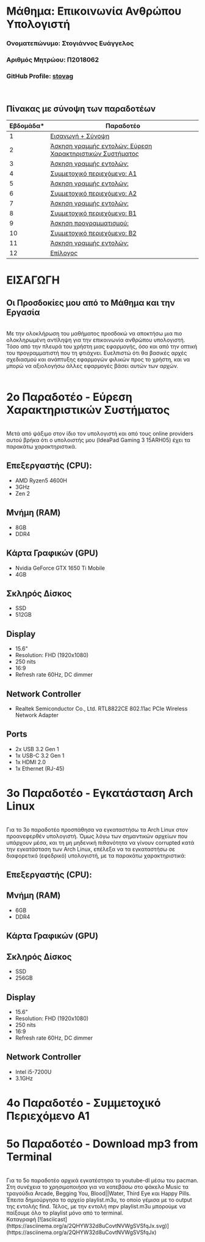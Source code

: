 # Μάθημα: Επικοινωνία Ανθρώπου Υπολογιστή

### Ονοματεπώνυμο: Στογιάννος Ευάγγελος
### Αριθμός Μητρώου: Π2018062
### GitHub Profile: [stovag](https://github.com/stovag)
<br />

## Πίνακας με σύνοψη των παραδοτέων

| Εβδομάδα* | Παραδοτέο |
| --- | --- |
| 1 | [Εισαγωγή + Σύνοψη](#εισαγωγη) |
| 2 | [Άσκηση γραμμής εντολών: Εύρεση Χαρακτηριστικών Συστήματος](#2ο-παραδοτέο---Εύρεση-Χαρακτηριστικών-Συστήματος) |
| 3 | [Άσκηση γραμμής εντολών: ](#3ο-παραδοτέο---Εγκατάσταση-Arch-Linux) |
| 4 | [Συμμετοχικό περιεχόμενο: Α1 ](#4ο-παραδοτέο---συμμετοχικό-περιεχόμενο-α1) |
| 5 |[Άσκηση γραμμής εντολών: ](#5ο-παραδοτέο---Download-mp3-from-Terminal) |
| 6 | [Συμμετοχικό περιεχόμενο: Α2](#6ο-παραδοτέο---συμμετοχικό-περιεχόμενο-α2) |
| 7 | [Άσκηση γραμμής εντολών: ](#7ο-παραδοτέο---) |
| 8 | [Συμμετοχικό περιεχόμενο: Β1](#8ο-παραδοτέο---συμμετοχικό-περιεχόμενο-β1) |
| 9 | [Άσκηση προγραμματισμού: ](#9ο-παραδοτέο---) |
| 10 | [Συμμετοχικό περιεχόμενο: Β2](#10o-παραδοτέο---) |
| 11 | [Άσκηση γραμμής εντολών: ](#11ο-παραδοτέο---συμμετοχικό-περιεχόμενο-β2) |
| 12 | [Επίλογος](#επιλογοσ) |

# ΕΙΣΑΓΩΓΗ

## Οι Προσδοκίες μου από το Μάθημα και την Εργασία
<br>
  Με την ολοκλήρωση του μαθήματος προσδοκώ να αποκτήσω μια πιο ολοκληρωμένη αντίληψη για την επικοινωνία ανθρώπου υπολογιστή. Τόσο από την πλευρά του χρήστη μιας εφαρμογής, όσο και από την οπτική του προγραμματιστή που τη φτιάχνει. Ευελπιστώ ότι θα βασικές αρχές σχεδιασμού και ανάπτυξης εφαρμογών φιλικών προς το χρήστη, και να μπορώ να αξιολογήσω άλλες εφαρμογές βάσει αυτών των αρχών.
<br/>
<br/>

# 2ο Παραδοτέο - Εύρεση Χαρακτηριστικών Συστήματος

<br>
  Μετά από ψάξιμο στον ίδιο τον υπολογιστή και από τους online providers αυτού βρήκα ότι ο υπολοιστής μου (IdeaPad Gaming 3 15ARH05) έχει τα παρακάτω χαρακτηριστικά.
</br>

## Επεξεργαστής (CPU):
- AMD Ryzen5 4600H
- 3GHz
- Zen 2

## Μνήμη (RAM)
- 8GB
- DDR4

## Κάρτα Γραφικών (GPU)
- Nvidia GeForce GTX 1650 Ti Mobile
- 4GB

## Σκληρός Δίσκος
- SSD
- 512GB

## Display
- 15.6"
- Resolution: FHD (1920x1080)
- 250 nits
- 16:9
- Refresh rate 60Hz, DC dimmer

## Network Controller
- Realtek Semiconductor Co., Ltd. RTL8822CE 802.11ac PCIe Wireless Network Adapter

## Ports
- 2x USB 3.2 Gen 1
- 1x USB-C 3.2 Gen 1
- 1x HDMI 2.0
- 1x Ethernet (RJ-45)


# 3ο Παραδοτέο - Εγκατάσταση Arch Linux
<br>
  Για το 3ο παραδοτέο προσπάθησα να εγκαταστήσω τα Arch Linux στον προανεφερθέν υπολογιστή. Όμως λόγω των σημαντικών αρχείων που υπάρχουν μέσα, και τη μη μηδενική πιθανότητα να γίνουν corrupted κατά την εγκατάσταση των Arch Linux, επέλεξα να τα εγκαταστήσω σε διαφορετικό (εφεδρικό) υπολογιστή, με τα παρακάτω χαρακτηριστικά:
</br>

## Επεξεργαστής (CPU):

## Μνήμη (RAM)
- 6GB
- DDR4

## Κάρτα Γραφικών (GPU)

## Σκληρός Δίσκος
- SSD
- 256GB

## Display
- 15.6"
- Resolution: FHD (1920x1080)
- 250 nits
- 16:9
- Refresh rate 60Hz, DC dimmer

## Network Controller
- Intel i5-7200U 
- 3.1GHz

# 4ο Παραδοτέο - Συμμετοχικό Περιεχόμενο Α1

# 5ο Παραδοτέο - Download mp3 from Terminal
<br>
  Για το 5ο παραδοτέο αρχικά εγκατέστησα το youtube-dl μέσω του pacman. Στη συνέχεια το χρησιμοποιήσα για να κατεβάσω στο φάκελο Music τα τραγούδια Arcade, Begging You, Blood||Water, Third Eye και Happy Pills. Έπειτα δημιούργησα το αρχείο playlist.m3u, το οποίο γέμισα με το output της εντολής find. Τέλος, με την εντολή mpv playlist.m3u μπορούμε να παίξουμε όλο το playlist μόνο από το terminal.
</br>
Καταγραφή [![asciicast](https://asciinema.org/a/2QHYW32d8uCovtNVWgSVSfqJx.svg)](https://asciinema.org/a/2QHYW32d8uCovtNVWgSVSfqJx)
